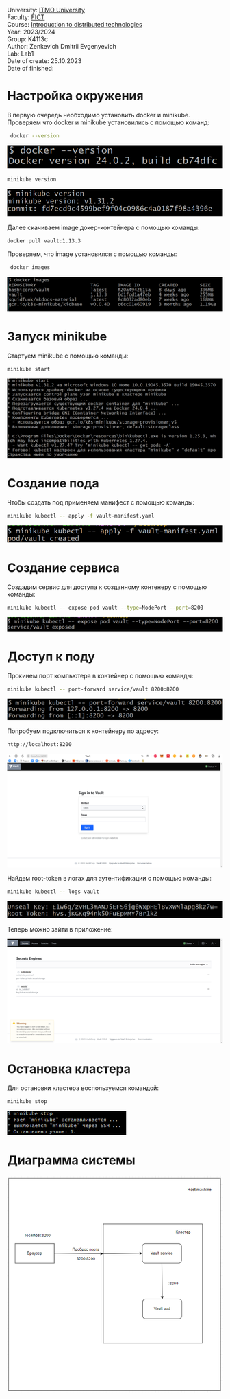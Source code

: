 University: [ITMO University](https://itmo.ru/ru/) \
Faculty: [FICT](https://fict.itmo.ru) \
Course: [Introduction to distributed technologies](https://github.com/itmo-ict-faculty/introduction-to-distributed-technologies) \
Year: 2023/2024 \
Group: K4113с \
Author: Zenkevich Dmitrii Evgenyevich \
Lab: Lab1 \
Date of create: 25.10.2023 \
Date of finished: <none>

# Настройка окружения
В первую очередь необходимо установить docker и minikube.
Проверяем что docker и minikube установились с помощью команд:

```bash
 docker --version 
 ```

![Рисунок 1](../lab1/source/docker-version.png)

```bash
minikube version 
```

![Рисунок 2](../lab1/source/minikube-version.png)

Далее скачиваем image докер-контейнера с помощью команды:

```bash 
docker pull vault:1.13.3  
```

Проверяем, что image установился с помощью команды:

```bash
 docker images  
 ```

![Рисунок 3](../lab1/source/docker-images.png)

# Запуск minikube
Стартуем minikube с помощью команды:

```bash
minikube start
```

![Рисунок 4](../lab1/source/minikube-start.png)

# Создание пода
Чтобы создать под применяем манифест с помощью команды:

```bash
minikube kubectl -- apply -f vault-manifest.yaml
```

![Рисунок 5](../lab1/source/kubectl-apply.png)

# Создание сервиса
Создадим сервис для доступа к созданному контенеру с помощью команды:

```bash
minikube kubectl -- expose pod vault --type=NodePort --port=8200
```

![Рисунок 6](../lab1/source/kubectl-expose.png)

# Доступ к поду
Прокинем порт компьютера в контейнер с помощью команды:

```bash
minikube kubectl -- port-forward service/vault 8200:8200
```

![Рисунок 7](../lab1/source/kubectl-port-forward.png)

Попробуем подключиться к контейнеру по адресу:

```bash
http://localhost:8200
```

![Рисунок 8](../lab1/source/auth-page.png)

Найдем root-token в логах для аутентификации с помощью команды:

```bash
minikube kubectl -- logs vault
```

![Рисунок 9](../lab1/source/root-token.png)

Теперь можно зайти в приложение:

![Рисунок 10](../lab1/source/auth-success-page.png)

# Остановка кластера

Для остановки кластера воспользуемся командой:

```bash
minikube stop
```

![Рисунок 10](../lab1/source/minikube-stop.png)

# Диаграмма системы

![Рисунок 12](../lab1/source/system-diagram.png)